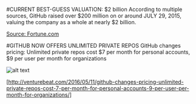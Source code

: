 #CURRENT BEST-GUESS VALUATION: $2 billion
According to multiple sources, GitHub raised over $200 million on or around JULY 29, 2015, valuing the company as a whole at nearly $2 billion.

[Source: Fortune.com](http://fortune.com/2015/07/29/github-raises-250-million-in-new-funding-now-valued-at-2-billion/)

#GITHUB NOW OFFERS UNLIMITED PRIVATE REPOS
GitHub changes pricing: Unlimited private repos cost $7 per month for personal accounts, $9 per user per month for organizations

![alt text](https://media.giphy.com/media/2WuHHWbGt3fY4/giphy.gif "This is dollars")

[http://venturebeat.com/2016/05/11/github-changes-pricing-unlimited-private-repos-cost-7-per-month-for-personal-accounts-9-per-user-per-month-for-organizations/]
